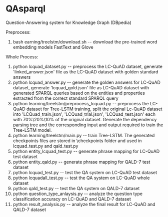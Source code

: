 # QAsparql
Question-Answering system for Knowledge Graph (DBpedia)

Preprocess:
1. bash earning/treelstm/download.sh -- download the pre-trained word embedding models FastText and Glove


Whole Process:
1. python lcquad_dataset.py -- preprocess the LC-QuAD dataset, generate 'linked_answer.json' file as the LC-QuAD dataset with golden standard answers
2. python lcquad_answer.py -- generate the golden answers for LC-QuAD dataset, generate 'lcquad_gold.json' file as LC-QuAD dataset with generated SPARQL queries based on the entities and properties extracted from the correct standard SPARQL query
3. python learning/treelstm/preprocess_lcquad.py -- preprocess the LC-QuAD dataset for Tree-LSTM training, split the original Lc-QuAD dataset into 'LCQuad_train.json', 'LCQuad_trial.json', 'LCQuad_test.json' each with 70%\20%\10% of the original dataset. Generate the dependency parsing tree and the corresponding input and output required to train the Tree-LSTM model.
4. python learning/treelstm/main.py -- train Tree-LSTM. The generated checkpoints files are stored in \checkpoints folder and used in lcquad_test.py and qald_test.py
5. python entity_lcquad_test.py -- generate phrase mapping for LC-QuAD test dataset
6. python entity_qald.py -- generate phrase mapping for QALD-7 test dataset
7. python lcquad_test.py -- test the QA system on LC-QuAD test dataset
8. python lcquadall_test.py -- test the QA system on LC-QuAD whole dataset
8. python qald_test.py  -- test the QA system on QALD-7 dataset
9. python question_type_anlaysis.py  -- analyze the question type classification accuracy on LC-QuAD and QALD-7 dataset
10. python result_analysis.py  -- analyze the final result for LC-QuAD and QALD-7 dataset



